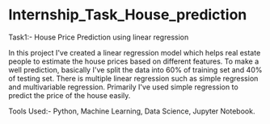 # Internship_Task_House_prediction

Task1:- House Price Prediction using linear regression

In this project I've created a linear regression model which helps real estate people to estimate the house prices based on different features.
To make a well prediction, basically I've split the data into 60% of training set and 40% of testing set.
There is multiple linear regression such as simple regression and multivariable regression. 
Primarily I've used simple regression to predict the price of the house easily. 

Tools Used:- Python, Machine Learning, Data Science, Jupyter Notebook.
